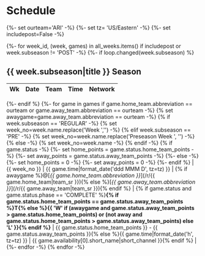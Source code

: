 # Schedule
{%- set ourteam='ARI' -%}
{%- set tz= 'US/Eastern' -%}
{%- set includepost=False -%}

{%- for week_id, (week, games) in all_weeks.items() if includepost or week.subseason != 'POST' -%}
    {%- if loop.changed(week.subseason) %}

## {{ week.subseason|title }} Season

| Wk | Date | Team | Time | Network |
|:--:|:-----|-----:|:----:|:-------:|
{%- endif %}
    {%- for game in games if game.home_team.abbreviation == ourteam or game.away_team.abbreviation == ourteam -%}
        {% set awaygame=game.away_team.abbreviation == ourteam -%}
        {% if week.subseason == 'REGULAR' -%}
            {% set week_no=week.name.replace('Week ','') -%}
        {% elif week.subseason == 'PRE' -%}
            {% set week_no=week.name.replace('Preseason Week ', '') -%}
        {% else -%}
            {% set week_no=week.name -%}
        {% endif -%}
        {% if game.status -%}
            {%- set home_points = game.status.home_team_points -%}
            {%- set away_points = game.status.away_team_points -%}
        {%- else -%}
            {%- set home_points = 0 -%}
            {%- set away_points = 0 -%}
        {%- endif %}
| {{ week_no }} | {{ game.time|format_date('ddd MMM D', tz=tz) }} | {% if awaygame %}@[*{{ game.home_team.abbreviation }}*](/r/{{ game.home_team|team_sr }}){% else %}[*{{ game.away_team.abbreviation }}*](/r/{{ game.away_team|team_sr }}){% endif %} | {% if game.status and game.status.phase == 'COMPLETE' %}**{% if game.status.home_team_points == game.status.away_team_points %}T{% else %}{{ 'W' if (awaygame and game.status.away_team_points > game.status.home_team_points) or (not away and game.status.home_team_points > game.status.away_team_points) else 'L' }}{% endif %}** | {{ game.status.home_team_points }} - {{ game.status.away_team_points }}{% else %}{{ game.time|format_date('h', tz=tz) }} | {{ game.availability[0].short_name|short_channel }}{% endif %} |
    {%- endfor -%}
{% endfor -%}
